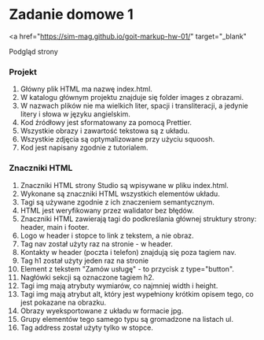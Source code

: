 # Zadanie domowe 1

<a href="https://sim-mag.github.io/goit-markup-hw-01/"
   target="_blank"
   >
  Podgląd strony
</a>

### Projekt
<ol>
  
  <li> Główny plik HTML ma nazwę index.html.</li>

<li> W katalogu głównym projektu znajduje się folder images z obrazami.</li>

<li> W nazwach plików nie ma wielkich liter, spacji i transliteracji, a jedynie litery i słowa w języku angielskim.</li>

<li> Kod źródłowy jest sformatowany za pomocą Prettier.</li>

<li> Wszystkie obrazy i zawartość tekstowa są z układu.</li>

<li> Wszystkie zdjęcia są optymalizowane przy użyciu squoosh.</li>

<li> Kod jest napisany zgodnie z tutorialem.</li>
  
  </ol>

### Znaczniki HTML

<ol><li> Znaczniki HTML strony Studio są wpisywane w pliku index.html.</li>

<li> Wykonane są znaczniki HTML wszystkich elementów układu.</li>

<li> Tagi są używane zgodnie z ich znaczeniem semantycznym.</li>

<li> HTML jest weryfikowany przez walidator bez błędów.</li>

<li> Znaczniki HTML zawierają tagi do podkreślania głównej struktury strony: header, main i footer.</li>

<li> Logo w header i stopce to link z tekstem, a nie obraz.</li>

<li> Tag nav został użyty raz na stronie - w header.</li>

<li> Kontakty w header (poczta i telefon) znajdują się poza tagiem nav.</li>

<li> Tag h1 został użyty jeden raz na stronie</li>
  
<li> Element z tekstem "Zamów usługę" - to przycisk z type="button".</li>
  
<li> Nagłówki sekcji są oznaczone tagiem h2.</li>

<li> Tagi img mają atrybuty wymiarów, co najmniej width i height.</li>

<li>Tagi img mają atrybut alt, który jest wypełniony krótkim opisem tego, co jest pokazane na obrazku.</li>

<li> Obrazy wyeksportowane z układu w formacie jpg.</li>
<li> Grupy elementów tego samego typu są gromadzone na listach ul.</li>

<li> Tag address został użyty tylko w stopce.</li>
